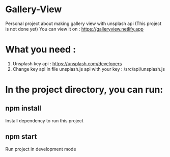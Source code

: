 # Gallery-View

Personal project about making gallery view with unsplash api (This project is not done yet)
You can view it on : https://galleryview.netlify.app

# What you need :

1. Unsplash key api : https://unsplash.com/developers
2. Change key api in file unsplash.js api with your key : /src/api/unsplash.js

# In the project directory, you can run:

## npm install

Install dependency to run this project

## npm start

Run project in development mode
